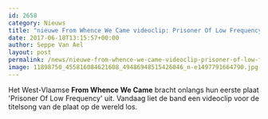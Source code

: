 ```yaml
---
id: 2658
category: Nieuws
title: "nieuwe From Whence We Came videoclip: Prisoner Of Low Frequency"
date: 2017-06-18T13:15:57+00:00
author: Seppe Van Ael
layout: post
permalink: /news/nieuwe-from-whence-we-came-videoclip-prisoner-of-low-frequency/
image: 11898750_455816084621608_49486948515426046_n-e1497791664790.jpg
---
```

Het West-Vlaamse **From Whence We Came** bracht onlangs hun eerste plaat 'Prisoner Of Low Frequency' uit. Vandaag liet de band een videoclip voor de titelsong van de plaat op de wereld los.

&nbsp;